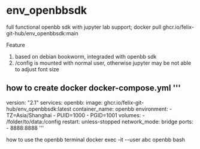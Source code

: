 # env_openbbsdk

full functional openbb sdk with jupyter lab support;
docker pull ghcr.io/felix-git-hub/env_openbbsdk:main


Feature
1. based on debian bookworm, integraded with openbb sdk
2. /config is mounted with normal user, otherwise jupyter may be not able to adjust font size

how to create docker
docker-compose.yml
'''
---
version: "2.1"
services:
  openbb:
    image: ghcr.io/felix-git-hub/env_openbbsdk:latest
    container_name: openbb
    environment:
      - TZ=Asia/Shanghai
      - PUID=1000
      - PGID=1001
    volumes:
      - /folder/to/data:/config
    restart: unless-stopped
    network_mode: bridge
    ports:
      - 8888:8888
'''

how to use the openbb terminal
docker exec -it --user abc openbb bash
